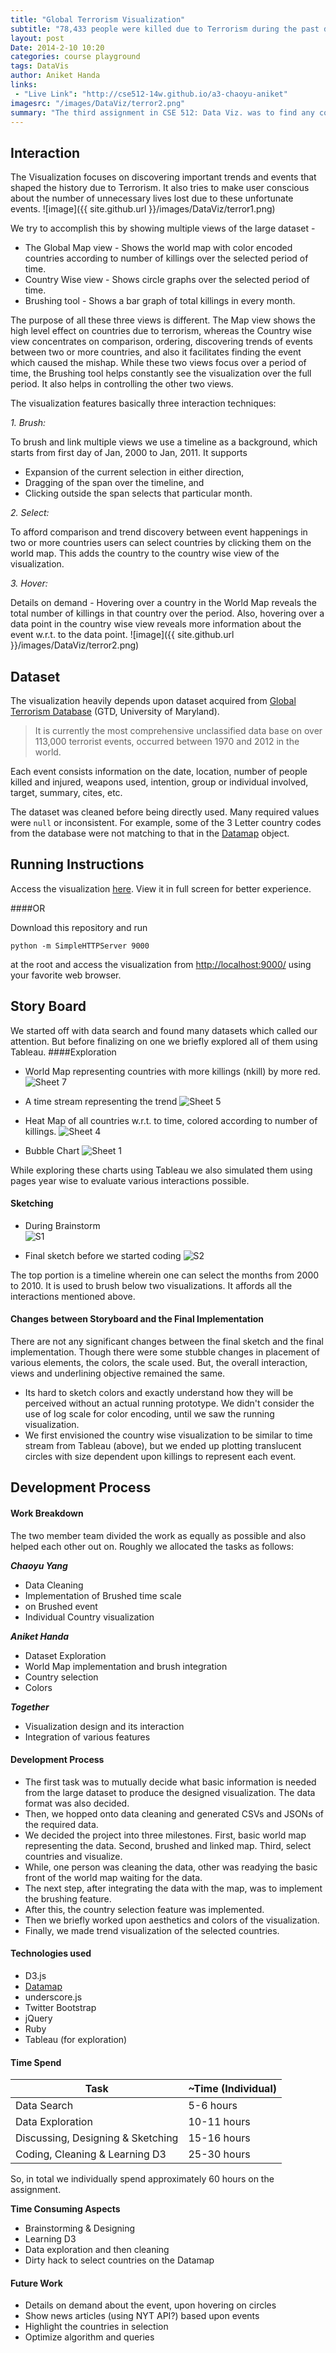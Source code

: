 ```yaml
---
title: "Global Terrorism Visualization"
subtitle: "78,433 people were killed due to Terrorism during the past decade. 24,144 in Iraq alone!"
layout: post
Date: 2014-2-10 10:20
categories: course playground
tags: DataVis
author: Aniket Handa
links: 
 - "Live Link": "http://cse512-14w.github.io/a3-chaoyu-aniket"
imagesrc: "/images/DataViz/terror2.png"
summary: "The third assignment in CSE 512: Data Viz. was to find any compelling dataset and use interactions to aid exploration.."
---
```

## Interaction

The Visualization focuses on discovering important trends and events that shaped the history due to Terrorism. It also tries to make user conscious about the number of unnecessary lives lost due to these unfortunate events. 
![image]({{ site.github.url }}/images/DataViz/terror1.png)

We try to accomplish this by showing multiple views of the large dataset - 

* The Global Map view - Shows the world map with color encoded countries according to number of killings over the selected period of time. 
* Country Wise view - Shows circle graphs over the selected period of time. 
* Brushing tool - Shows a bar graph of total killings in every month.

The purpose of all these three views is different. The Map view shows the high level effect on countries due to terrorism, whereas the Country wise view concentrates on comparison, ordering, discovering trends of events between two or more countries, and also it facilitates finding the event which caused the mishap. While these two views focus over a period of time, the Brushing tool helps constantly see the visualization over the full period. It also helps in controlling the other two views.

The visualization features basically three interaction techniques:

_1. Brush:_ 

To brush and link multiple views we use a timeline as a background, which starts from first day of Jan, 2000 to Jan, 2011. It supports 

* Expansion of the current selection in either direction, 
* Dragging of the span over the timeline, and 
* Clicking outside the span selects that particular month.  

_2. Select:_

To afford comparison and trend discovery between event happenings in two or more countries users can select countries by clicking them on the world map. This adds the country to the country wise view of the visualization.


_3. Hover:_

Details on demand - Hovering over a country in the World Map reveals the total number of killings in that country over the period. Also, hovering over a data point in  the country wise view reveals more information about the event w.r.t. to the data point. 
![image]({{ site.github.url }}/images/DataViz/terror2.png)

## Dataset
The visualization heavily depends upon dataset acquired from [Global Terrorism Database](http://www.start.umd.edu/gtd) (GTD, University of Maryland). 
>It is currently the most comprehensive unclassified data base on over 113,000 terrorist events, occurred between 1970 and 2012 in the world.

Each event consists information on the date, location, number of people killed and injured, weapons used, intention, group or individual involved, target, summary, cites, etc.

The dataset was cleaned before being directly used. Many required values were `null` or inconsistent. For example, some of the 3 Letter country codes from the database were not matching to that in the [Datamap](http://datamaps.github.io/) object.


## Running Instructions

Access the visualization [here](http://cse512-14w.github.io/a3-chaoyu-aniket/). View it in full screen for better experience.

####OR 

Download this repository and run 

`python -m SimpleHTTPServer 9000` 

at the root and access the visualization from <http://localhost:9000/> using your favorite web browser. 


## Story Board

We started off with data search and found many datasets which called our attention. But before finalizing on one we briefly explored all of them using Tableau.
####Exploration 

* World Map representing countries with more killings (nkill) by more red.
![Sheet 7](https://raw.github.com/CSE512-14W/a3-chaoyu-aniket/master/images/tableau/Sheet%207.png)

* A time stream representing the trend
![Sheet 5](https://raw.github.com/CSE512-14W/a3-chaoyu-aniket/master/images/tableau/Sheet%205.png)

* Heat Map of all countries w.r.t. to time, colored according to number of killings.
![Sheet 4](https://raw.github.com/CSE512-14W/a3-chaoyu-aniket/master/images/tableau/Sheet%204.png)

* Bubble Chart
![Sheet 1](https://raw.github.com/CSE512-14W/a3-chaoyu-aniket/master/images/tableau/Sheet%201.png)

While exploring these charts using Tableau we also simulated them using pages year wise to evaluate various interactions possible.

#### Sketching

* During Brainstorm  
![S1](https://raw.github.com/CSE512-14W/a3-chaoyu-aniket/master/images/sketch/s1.jpg)

* Final sketch before we started coding
![S2](https://raw.github.com/CSE512-14W/a3-chaoyu-aniket/master/images/sketch/s2.jpg)

The top portion is a timeline wherein one can select the months from 2000 to 2010. It is used to brush below two visualizations. It affords all the interactions mentioned above.   

#### Changes between Storyboard and the Final Implementation

There are not any significant changes between the final sketch and the final implementation. Though there were some stubble changes in placement of various elements, the colors, the scale used. But, the overall interaction, views and underlining objective remained the same.

* Its hard to sketch colors and exactly understand how they will be perceived without an actual running prototype. We didn't consider the use of log scale for color encoding, until we saw the running visualization.
* We first envisioned the country wise visualization to be similar to time stream from Tableau (above), but we ended up plotting translucent circles with size dependent upon killings to represent each event.

## Development Process

#### Work Breakdown
The two member team divided the work as equally as possible and also helped each other out on. Roughly we allocated the tasks as follows:

**_Chaoyu Yang_**

* Data Cleaning
* Implementation of Brushed time scale
* on Brushed event
* Individual Country visualization 

**_Aniket Handa_**

* Dataset Exploration
* World Map implementation and brush integration
* Country selection
* Colors

**_Together_**

* Visualization design and its interaction
* Integration of various features

#### Development Process

* The first task was to mutually decide what basic information is needed from the large dataset to produce the designed visualization. The data format was also decided.
* Then, we hopped onto data cleaning and generated CSVs and JSONs of the required data.
* We decided the project into three milestones. First, basic world map representing the data. Second, brushed and linked map. Third, select countries and visualize.
* While, one person was cleaning the data, other was readying the basic front of the world map waiting for the data.
* The next step, after integrating the data with the map, was to implement the brushing feature.
* After this, the country selection feature was implemented.
* Then we briefly worked upon aesthetics and colors of the visualization.
* Finally, we made trend visualization of the selected countries. 

#### Technologies used
* D3.js
* [Datamap](http://datamaps.github.io/)
* underscore.js
* Twitter Bootstrap
* jQuery
* Ruby
* Tableau (for exploration)

#### Time Spend

Task | ~Time (Individual) | 
------------ | -------------
Data Search | 5-6 hours
Data Exploration | 10-11 hours
Discussing, Designing & Sketching | 15-16 hours
Coding, Cleaning & Learning D3| 25-30 hours 

So, in total we individually spend approximately 60 hours on the assignment.

**Time Consuming Aspects**

- Brainstorming & Designing
- Learning D3
- Data exploration and then cleaning
- Dirty hack to select countries on the Datamap

#### Future Work
- Details on demand about the event, upon hovering on circles
- Show news articles (using NYT API?) based upon events
- Highlight the countries in selection
- Optimize algorithm and queries